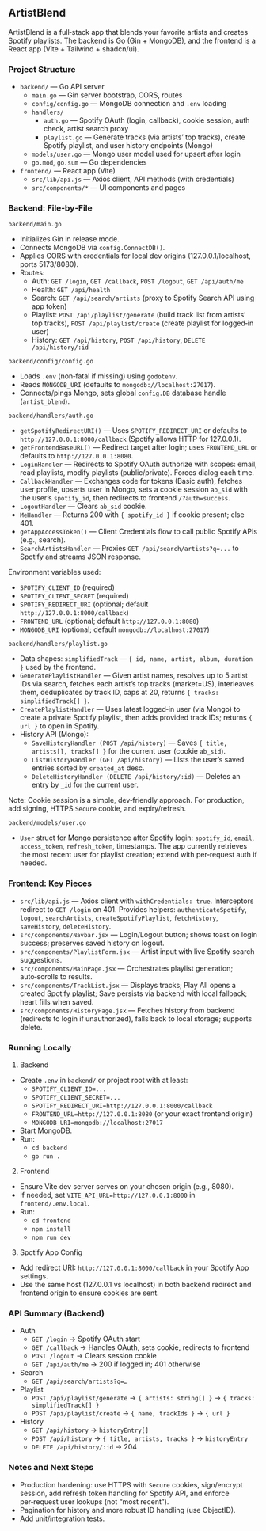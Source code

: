 ## ArtistBlend

ArtistBlend is a full‑stack app that blends your favorite artists and creates Spotify playlists. The backend is Go (Gin + MongoDB), and the frontend is a React app (Vite + Tailwind + shadcn/ui).

### Project Structure

- `backend/` — Go API server
  - `main.go` — Gin server bootstrap, CORS, routes
  - `config/config.go` — MongoDB connection and `.env` loading
  - `handlers/`
    - `auth.go` — Spotify OAuth (login, callback), cookie session, auth check, artist search proxy
    - `playlist.go` — Generate tracks (via artists’ top tracks), create Spotify playlist, and user history endpoints (Mongo)
  - `models/user.go` — Mongo user model used for upsert after login
  - `go.mod`, `go.sum` — Go dependencies
- `frontend/` — React app (Vite)
  - `src/lib/api.js` — Axios client, API methods (with credentials)
  - `src/components/*` — UI components and pages

### Backend: File‑by‑File

`backend/main.go`
- Initializes Gin in release mode.
- Connects MongoDB via `config.ConnectDB()`.
- Applies CORS with credentials for local dev origins (127.0.0.1/localhost, ports 5173/8080).
- Routes:
  - Auth: `GET /login`, `GET /callback`, `POST /logout`, `GET /api/auth/me`
  - Health: `GET /api/health`
  - Search: `GET /api/search/artists` (proxy to Spotify Search API using app token)
  - Playlist: `POST /api/playlist/generate` (build track list from artists’ top tracks), `POST /api/playlist/create` (create playlist for logged‑in user)
  - History: `GET /api/history`, `POST /api/history`, `DELETE /api/history/:id`

`backend/config/config.go`
- Loads `.env` (non‑fatal if missing) using `godotenv`.
- Reads `MONGODB_URI` (defaults to `mongodb://localhost:27017`).
- Connects/pings Mongo, sets global `config.DB` database handle (`artist_blend`).

`backend/handlers/auth.go`
- `getSpotifyRedirectURI()` — Uses `SPOTIFY_REDIRECT_URI` or defaults to `http://127.0.0.1:8000/callback` (Spotify allows HTTP for 127.0.0.1).
- `getFrontendBaseURL()` — Redirect target after login; uses `FRONTEND_URL` or defaults to `http://127.0.0.1:8080`.
- `LoginHandler` — Redirects to Spotify OAuth authorize with scopes: email, read playlists, modify playlists (public/private). Forces dialog each time.
- `CallbackHandler` — Exchanges code for tokens (Basic auth), fetches user profile, upserts user in Mongo, sets a cookie session `ab_sid` with the user’s `spotify_id`, then redirects to frontend `/?auth=success`.
- `LogoutHandler` — Clears `ab_sid` cookie.
- `MeHandler` — Returns 200 with `{ spotify_id }` if cookie present; else 401.
- `getAppAccessToken()` — Client Credentials flow to call public Spotify APIs (e.g., search).
- `SearchArtistsHandler` — Proxies `GET /api/search/artists?q=...` to Spotify and streams JSON response.

Environment variables used:
- `SPOTIFY_CLIENT_ID` (required)
- `SPOTIFY_CLIENT_SECRET` (required)
- `SPOTIFY_REDIRECT_URI` (optional; default `http://127.0.0.1:8000/callback`)
- `FRONTEND_URL` (optional; default `http://127.0.0.1:8080`)
- `MONGODB_URI` (optional; default `mongodb://localhost:27017`)

`backend/handlers/playlist.go`
- Data shapes: `simplifiedTrack` — `{ id, name, artist, album, duration }` used by the frontend.
- `GeneratePlaylistHandler` — Given artist names, resolves up to 5 artist IDs via search, fetches each artist’s top tracks (market=US), interleaves them, deduplicates by track ID, caps at 20, returns `{ tracks: simplifiedTrack[] }`.
- `CreatePlaylistHandler` — Uses latest logged‑in user (via Mongo) to create a private Spotify playlist, then adds provided track IDs; returns `{ url }` to open in Spotify.
- History API (Mongo):
  - `SaveHistoryHandler (POST /api/history)` — Saves `{ title, artists[], tracks[] }` for the current user (cookie `ab_sid`).
  - `ListHistoryHandler (GET /api/history)` — Lists the user’s saved entries sorted by `created_at` desc.
  - `DeleteHistoryHandler (DELETE /api/history/:id)` — Deletes an entry by `_id` for the current user.

Note: Cookie session is a simple, dev‑friendly approach. For production, add signing, HTTPS `Secure` cookie, and expiry/refresh.

`backend/models/user.go`
- `User` struct for Mongo persistence after Spotify login: `spotify_id`, `email`, `access_token`, `refresh_token`, timestamps. The app currently retrieves the most recent user for playlist creation; extend with per‑request auth if needed.

### Frontend: Key Pieces
- `src/lib/api.js` — Axios client with `withCredentials: true`. Interceptors redirect to `GET /login` on 401. Provides helpers: `authenticateSpotify`, `logout`, `searchArtists`, `createSpotifyPlaylist`, `fetchHistory`, `saveHistory`, `deleteHistory`.
- `src/components/Navbar.jsx` — Login/Logout button; shows toast on login success; preserves saved history on logout.
- `src/components/PlaylistForm.jsx` — Artist input with live Spotify search suggestions.
- `src/components/MainPage.jsx` — Orchestrates playlist generation; auto‑scrolls to results.
- `src/components/TrackList.jsx` — Displays tracks; Play All opens a created Spotify playlist; Save persists via backend with local fallback; heart fills when saved.
- `src/components/HistoryPage.jsx` — Fetches history from backend (redirects to login if unauthorized), falls back to local storage; supports delete.

### Running Locally

1) Backend
- Create `.env` in `backend/` or project root with at least:
  - `SPOTIFY_CLIENT_ID=...`
  - `SPOTIFY_CLIENT_SECRET=...`
  - `SPOTIFY_REDIRECT_URI=http://127.0.0.1:8000/callback`
  - `FRONTEND_URL=http://127.0.0.1:8080` (or your exact frontend origin)
  - `MONGODB_URI=mongodb://localhost:27017`
- Start MongoDB.
- Run:
  - `cd backend`
  - `go run .`

2) Frontend
- Ensure Vite dev server serves on your chosen origin (e.g., 8080).
- If needed, set `VITE_API_URL=http://127.0.0.1:8000` in `frontend/.env.local`.
- Run:
  - `cd frontend`
  - `npm install`
  - `npm run dev`

3) Spotify App Config
- Add redirect URI: `http://127.0.0.1:8000/callback` in your Spotify App settings.
- Use the same host (127.0.0.1 vs localhost) in both backend redirect and frontend origin to ensure cookies are sent.

### API Summary (Backend)
- Auth
  - `GET /login` → Spotify OAuth start
  - `GET /callback` → Handles OAuth, sets cookie, redirects to frontend
  - `POST /logout` → Clears session cookie
  - `GET /api/auth/me` → 200 if logged in; 401 otherwise
- Search
  - `GET /api/search/artists?q=…`
- Playlist
  - `POST /api/playlist/generate` → `{ artists: string[] }` → `{ tracks: simplifiedTrack[] }`
  - `POST /api/playlist/create` → `{ name, trackIds }` → `{ url }`
- History
  - `GET /api/history` → `historyEntry[]`
  - `POST /api/history` → `{ title, artists, tracks }` → `historyEntry`
  - `DELETE /api/history/:id` → 204

### Notes and Next Steps
- Production hardening: use HTTPS with `Secure` cookies, sign/encrypt session, add refresh token handling for Spotify API, and enforce per‑request user lookups (not “most recent”).
- Pagination for history and more robust ID handling (use ObjectID).
- Add unit/integration tests.


